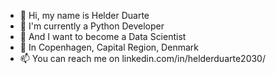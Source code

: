 
- 👀 Hi, my name is Helder Duarte
- 👋 I'm currently a Python Developer
- 💞️ And I want to become a Data Scientist
- 🌱 In Copenhagen, Capital Region, Denmark
- 📫 You can reach me on linkedin.com/in/helderduarte2030/

<!---
helderduarte2030/helderduarte2030 is a ✨ special ✨ repository because its `README.md` (this file) appears on your GitHub profile.
You can click the Preview link to take a look at your changes.
--->
